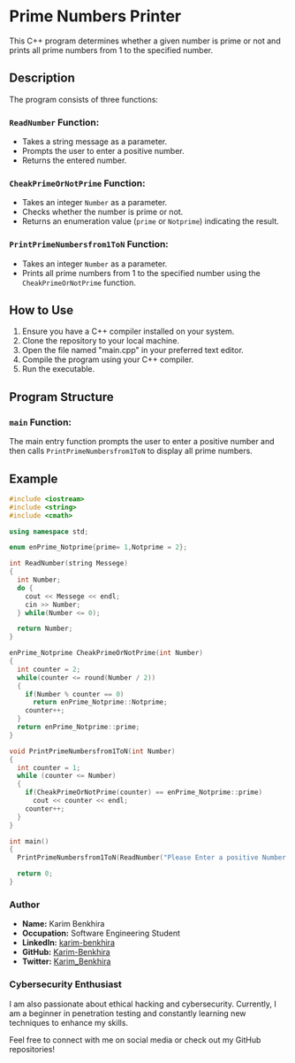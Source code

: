 # Prime Numbers Printer

This C++ program determines whether a given number is prime or not and prints all prime numbers from 1 to the specified number.

## Description

The program consists of three functions:

### `ReadNumber` Function:

- Takes a string message as a parameter.
- Prompts the user to enter a positive number.
- Returns the entered number.

### `CheakPrimeOrNotPrime` Function:

- Takes an integer `Number` as a parameter.
- Checks whether the number is prime or not.
- Returns an enumeration value (`prime` or `Notprime`) indicating the result.

### `PrintPrimeNumbersfrom1ToN` Function:

- Takes an integer `Number` as a parameter.
- Prints all prime numbers from 1 to the specified number using the `CheakPrimeOrNotPrime` function.

## How to Use

1. Ensure you have a C++ compiler installed on your system.
2. Clone the repository to your local machine.
3. Open the file named "main.cpp" in your preferred text editor.
4. Compile the program using your C++ compiler.
5. Run the executable.

## Program Structure

### `main` Function:

The main entry function prompts the user to enter a positive number and then calls `PrintPrimeNumbersfrom1ToN` to display all prime numbers.

## Example

```cpp
#include <iostream>
#include <string>
#include <cmath>

using namespace std;

enum enPrime_Notprime{prime= 1,Notprime = 2};

int ReadNumber(string Messege)
{
  int Number;
  do {
    cout << Messege << endl;
    cin >> Number;
  } while(Number <= 0);

  return Number;
}

enPrime_Notprime CheakPrimeOrNotPrime(int Number)
{
  int counter = 2;
  while(counter <= round(Number / 2))
  {
    if(Number % counter == 0)
      return enPrime_Notprime::Notprime;
    counter++;
  }
  return enPrime_Notprime::prime;
}

void PrintPrimeNumbersfrom1ToN(int Number)
{
  int counter = 1;
  while (counter <= Number)
  {
    if(CheakPrimeOrNotPrime(counter) == enPrime_Notprime::prime)
      cout << counter << endl;
    counter++;
  }
}

int main()
{
  PrintPrimeNumbersfrom1ToN(ReadNumber("Please Enter a positive Number : "));

  return 0;
}

```
### Author

- **Name:** Karim Benkhira
- **Occupation:** Software Engineering Student
- **LinkedIn:** [karim-benkhira](https://linkedin.com/in/karim-benkhira-206597224)
- **GitHub:** [Karim-Benkhira](https://github.com/Karim-Benkhira)
- **Twitter:** [Karim_Benkhira](https://twitter.com/Karim_Benkhira)

### Cybersecurity Enthusiast

I am also passionate about ethical hacking and cybersecurity. Currently, I am a beginner in penetration testing and constantly learning new techniques to enhance my skills.

Feel free to connect with me on social media or check out my GitHub repositories!
